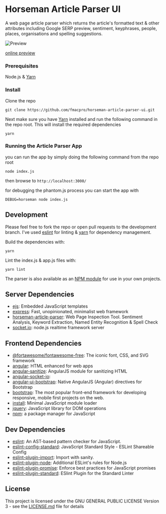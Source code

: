 # Horseman Article Parser UI

A web page article parser which returns the article's formatted text & other attributes including Google SERP preview, sentiment, keyphrases, people, places, organisations and spelling suggestions.

![Preview](https://i.imgur.com/daCGQSu.png "App Preview")

[online preview](https://inspector.fmac.pro/)

### Prerequisites

Node.js & [Yarn](https://yarnpkg.com/en/)

### Install

Clone the repo

```
git clone https://github.com/fmacpro/horseman-article-parser-ui.git
```

Next make sure you have [Yarn](https://yarnpkg.com/en/) installed and run the following command in the repo root. This will install the required dependencies

```
yarn
```

### Running the Article Parser App

you can run the app by simply doing the following command from the repo root

```
node index.js
```

then browse to `http://localhost:3000/`

for debugging the phantom.js process you can start the app with

```
DEBUG=horseman node index.js
```


## Development

Please feel free to fork the repo or open pull requests to the development branch. I've used [eslint](https://eslint.org/) for linting & [yarn](https://yarnpkg.com/en/) for dependency management. 

Build the dependencies with:
```
yarn
```

Lint the index.js & app.js files with:
```
yarn lint
```

The parser is also available as an [NPM module](https://github.com/fmacpro/horseman-article-parser) for use in your own projects.

## Server Dependencies

- [ejs](https://ghub.io/ejs): Embedded JavaScript templates
- [express](https://ghub.io/express): Fast, unopinionated, minimalist web framework
- [horseman-article-parser](https://ghub.io/horseman-article-parser): Web Page Inspection Tool. Sentiment Analysis, Keyword Extraction, Named Entity Recognition &amp; Spell Check
- [socket.io](https://ghub.io/socket.io): node.js realtime framework server

## Frontend Dependencies

- [@fortawesome/fontawesome-free](https://ghub.io/@fortawesome/fontawesome-free): The iconic font, CSS, and SVG framework
- [angular](https://ghub.io/angular): HTML enhanced for web apps
- [angular-sanitize](https://ghub.io/angular-sanitize): AngularJS module for sanitizing HTML
- [angular-socket-io](https://ghub.io/angular-socket-io): 
- [angular-ui-bootstrap](https://ghub.io/angular-ui-bootstrap): Native AngularJS (Angular) directives for Bootstrap
- [bootstrap](https://ghub.io/bootstrap): The most popular front-end framework for developing responsive, mobile first projects on the web.
- [install](https://ghub.io/install): Minimal JavaScript module loader
- [jquery](https://ghub.io/jquery): JavaScript library for DOM operations
- [npm](https://ghub.io/npm): a package manager for JavaScript

## Dev Dependencies

- [eslint](https://ghub.io/eslint): An AST-based pattern checker for JavaScript.
- [eslint-config-standard](https://ghub.io/eslint-config-standard): JavaScript Standard Style - ESLint Shareable Config
- [eslint-plugin-import](https://ghub.io/eslint-plugin-import): Import with sanity.
- [eslint-plugin-node](https://ghub.io/eslint-plugin-node): Additional ESLint&#39;s rules for Node.js
- [eslint-plugin-promise](https://ghub.io/eslint-plugin-promise): Enforce best practices for JavaScript promises
- [eslint-plugin-standard](https://ghub.io/eslint-plugin-standard): ESlint Plugin for the Standard Linter

## License

This project is licensed under the GNU GENERAL PUBLIC LICENSE Version 3 - see the [LICENSE.md](LICENSE.md) file for details
